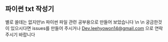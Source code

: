파이썬 txt 작성기
------------------------------
별로 쓸데는 없지만\n
파이썬 파일 관련 공부용으로 만들어 보았습니다
\n \n
궁금한것이 있으시다면 issues를 만들어 주시거나
Dev.leehyowon14@gmail.com 으로 연락 주시기 바랍니다